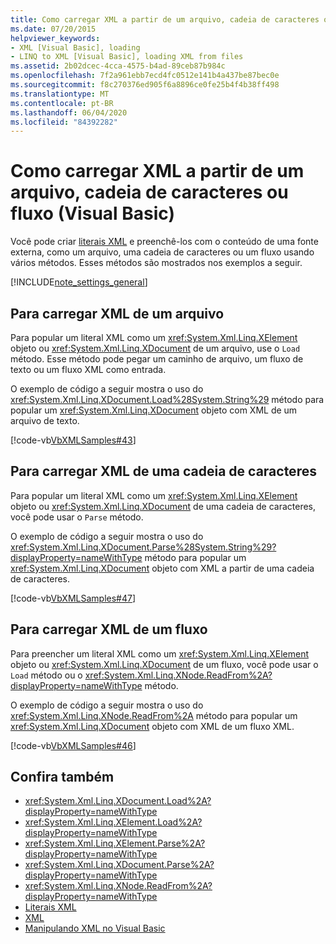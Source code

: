 ```yaml
---
title: Como carregar XML a partir de um arquivo, cadeia de caracteres ou fluxo
ms.date: 07/20/2015
helpviewer_keywords:
- XML [Visual Basic], loading
- LINQ to XML [Visual Basic], loading XML from files
ms.assetid: 2b02dcec-4cca-4575-b4ad-89ceb87b984c
ms.openlocfilehash: 7f2a961ebb7ecd4fc0512e141b4a437be87bec0e
ms.sourcegitcommit: f8c270376ed905f6a8896ce0fe25b4f4b38ff498
ms.translationtype: MT
ms.contentlocale: pt-BR
ms.lasthandoff: 06/04/2020
ms.locfileid: "84392282"
---
```

# <a name="how-to-load-xml-from-a-file-string-or-stream-visual-basic"></a>Como carregar XML a partir de um arquivo, cadeia de caracteres ou fluxo (Visual Basic)

Você pode criar [literais XML](../../../language-reference/xml-literals/index.md) e preenchê-los com o conteúdo de uma fonte externa, como um arquivo, uma cadeia de caracteres ou um fluxo usando vários métodos. Esses métodos são mostrados nos exemplos a seguir.

[!INCLUDE[note_settings_general](~/includes/note-settings-general-md.md)]

## <a name="to-load-xml-from-a-file"></a>Para carregar XML de um arquivo

Para popular um literal XML como um <xref:System.Xml.Linq.XElement> objeto ou <xref:System.Xml.Linq.XDocument> de um arquivo, use o `Load` método. Esse método pode pegar um caminho de arquivo, um fluxo de texto ou um fluxo XML como entrada.

O exemplo de código a seguir mostra o uso do <xref:System.Xml.Linq.XDocument.Load%28System.String%29> método para popular um <xref:System.Xml.Linq.XDocument> objeto com XML de um arquivo de texto.

[!code-vb[VbXMLSamples#43](~/samples/snippets/visualbasic/VS_Snippets_VBCSharp/VbXMLSamples/VB/XMLSamples15.vb#43)]

## <a name="to-load-xml-from-a-string"></a>Para carregar XML de uma cadeia de caracteres

Para popular um literal XML como um <xref:System.Xml.Linq.XElement> objeto ou <xref:System.Xml.Linq.XDocument> de uma cadeia de caracteres, você pode usar o `Parse` método.

O exemplo de código a seguir mostra o uso do <xref:System.Xml.Linq.XDocument.Parse%28System.String%29?displayProperty=nameWithType> método para popular um <xref:System.Xml.Linq.XDocument> objeto com XML a partir de uma cadeia de caracteres.

[!code-vb[VbXMLSamples#47](~/samples/snippets/visualbasic/VS_Snippets_VBCSharp/VbXMLSamples/VB/XMLSamples15.vb#47)]

## <a name="to-load-xml-from-a-stream"></a>Para carregar XML de um fluxo

Para preencher um literal XML como um <xref:System.Xml.Linq.XElement> objeto ou <xref:System.Xml.Linq.XDocument> de um fluxo, você pode usar o `Load` método ou o <xref:System.Xml.Linq.XNode.ReadFrom%2A?displayProperty=nameWithType> método.

O exemplo de código a seguir mostra o uso do <xref:System.Xml.Linq.XNode.ReadFrom%2A> método para popular um <xref:System.Xml.Linq.XDocument> objeto com XML de um fluxo XML.

[!code-vb[VbXMLSamples#46](~/samples/snippets/visualbasic/VS_Snippets_VBCSharp/VbXMLSamples/VB/XMLSamples15.vb#46)]

## <a name="see-also"></a>Confira também

- <xref:System.Xml.Linq.XDocument.Load%2A?displayProperty=nameWithType>
- <xref:System.Xml.Linq.XElement.Load%2A?displayProperty=nameWithType>
- <xref:System.Xml.Linq.XElement.Parse%2A?displayProperty=nameWithType>
- <xref:System.Xml.Linq.XDocument.Parse%2A?displayProperty=nameWithType>
- <xref:System.Xml.Linq.XNode.ReadFrom%2A?displayProperty=nameWithType>
- [Literais XML](../../../language-reference/xml-literals/index.md)
- [XML](index.md)
- [Manipulando XML no Visual Basic](manipulating-xml.md)
